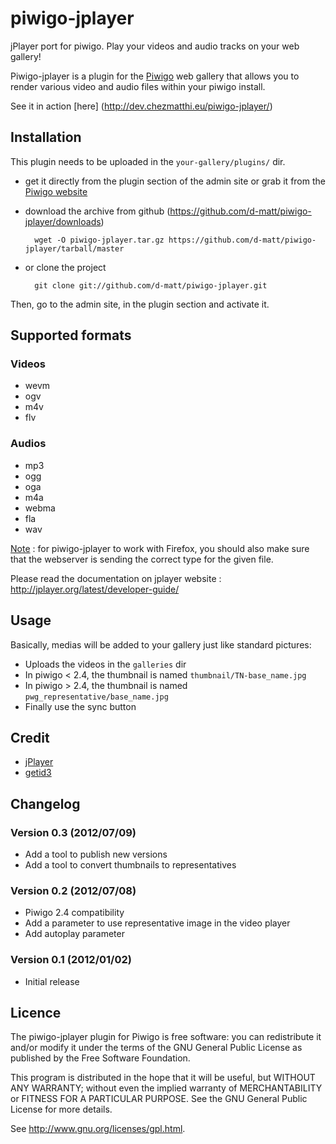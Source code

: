 piwigo-jplayer
==============

jPlayer port for piwigo. Play your videos and audio tracks on your web gallery!

Piwigo-jplayer is a plugin for the [Piwigo](http://piwigo.org/) web gallery that allows you to render various video and audio files within your piwigo install.

See it in action [here] (http://dev.chezmatthi.eu/piwigo-jplayer/)

Installation
------------

This plugin needs to be uploaded in the ``your-gallery/plugins/`` dir.

* get it directly from the plugin section of the admin site or grab it from the [Piwigo website](http://piwigo.org/ext/extension_view.php?eid=594)

* download the archive from github (https://github.com/d-matt/piwigo-jplayer/downloads) 

        wget -O piwigo-jplayer.tar.gz https://github.com/d-matt/piwigo-jplayer/tarball/master

* or clone the project 

        git clone git://github.com/d-matt/piwigo-jplayer.git

Then, go to the admin site, in the plugin section and activate it.

Supported formats
-----------------

### Videos ###

* wevm
* ogv
* m4v
* flv

### Audios ###

* mp3
* ogg
* oga
* m4a
* webma
* fla
* wav


<u>Note</u> : for piwigo-jplayer to work with Firefox, you should also make sure that the webserver is sending the correct type for the given file.

Please read the documentation on jplayer website : http://jplayer.org/latest/developer-guide/

Usage
-----

Basically, medias will be added to your gallery just like standard pictures: 

* Uploads the videos in the `galleries` dir
* In piwigo < 2.4, the thumbnail is named `thumbnail/TN-base_name.jpg`
* In piwigo > 2.4, the thumbnail is named `pwg_representative/base_name.jpg`
* Finally use the sync button


Credit
------

* [jPlayer](http://jplayer.org/)
* [getid3](http://getid3.sourceforge.net/)

Changelog
---------

### Version 0.3 (2012/07/09)

- Add a tool to publish new versions
- Add a tool to convert thumbnails to representatives

### Version 0.2 (2012/07/08)

- Piwigo 2.4 compatibility
- Add a parameter to use representative image in the video player
- Add autoplay parameter

### Version 0.1 (2012/01/02)
	
- Initial release 

Licence
-------
The piwigo-jplayer plugin for Piwigo is free software:  you can redistribute it
and/or  modify  it under  the  terms  of the  GNU  General  Public License  as
published by the Free Software Foundation.

This program  is distributed in the hope  that it will be  useful, but WITHOUT
ANY WARRANTY; without even the  implied warranty of MERCHANTABILITY or FITNESS
FOR A PARTICULAR PURPOSE. See the GNU General Public License for more details.

See <http://www.gnu.org/licenses/gpl.html>.
